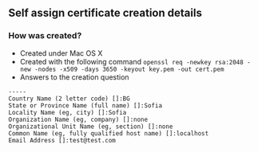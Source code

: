 ## Self assign certificate creation details

### How was created?
* Created under Mac OS X
* Created with the following command `openssl req -newkey rsa:2048 -new -nodes -x509 -days 3650 -keyout key.pem -out cert.pem`
* Answers to the creation question 
```
-----
Country Name (2 letter code) []:BG
State or Province Name (full name) []:Sofia
Locality Name (eg, city) []:Sofia
Organization Name (eg, company) []:none
Organizational Unit Name (eg, section) []:none
Common Name (eg, fully qualified host name) []:localhost
Email Address []:test@test.com
```
